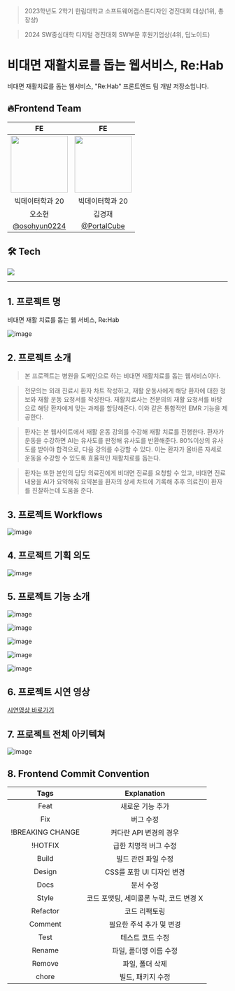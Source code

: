 > 2023학년도 2학기 한림대학교 소프트웨어캡스톤디자인 경진대회 대상(1위, 총장상)

> 2024 SW중심대학 디지털 경진대회 SW부문 후원기업상(4위, 딥노이드)

# 비대면 재활치료를 돕는 웹서비스, Re:Hab

비대면 재활치료를 돕는 웹서비스, "Re:Hab" 프론트엔드 팀 개발 저장소입니다.

## 🔥Frontend Team

|                                        FE                                        |                                        FE                                        |
| :------------------------------------------------------------------------------: | :------------------------------------------------------------------------------: |
| <img width="130px" src="https://avatars.githubusercontent.com/u/53892427?v=4" /> | <img width="130px" src="https://avatars.githubusercontent.com/u/35104213?v=4" /> |
| 빅데이터학과 20| 빅데이터학과 20|
|                                      오소현                                      |                                      김경재                                      |
|                  [@osohyun0224](https://github.com/osohyun0224)                  |                   [@PortalCube](https://github.com/PortalCube)                   |

## 🛠️ Tech
<img src="https://skillicons.dev/icons?i=js,react,redux,nodejs,vite,sass,styledcomponents&perline="/>

-----

## 1. 프로젝트 명
비대면 재활 치료를 돕는 웹 서비스, Re:Hab

![image](https://github.com/osohyun0224/Capstone-Rehab-FrontEnd/assets/53892427/cfae25b7-cfd3-42da-a0ce-f902d15d43c8)

## 2. 프로젝트 소개
> 본 프로젝트는 병원을 도메인으로 하는 비대면 재활치료를 돕는 웹서비스이다.

> 전문의는 외래 진료시 환자 차트 작성하고, 재활 운동사에게 해당 환자에 대한 정보와 재활 운동 요청서를 작성한다. 재활치료사는 전문의의 재활 요청서를 바탕으로 해당 환자에게 맞는 과제를 할당해준다. 이와 같은 통합적인 EMR 기능을 제공한다.

> 환자는 본 웹사이트에서 재활 운동 강의를 수강해 재활 치료를 진행한다. 환자가 운동을 수강하면 AI는 유사도를 판정해 유사도를 반환해준다. 80%이상의 유사도를 받아야 합격으로, 다음 강의를 수강할 수 있다. 이는 환자가 올바른 자세로 운동을 수강할 수 있도록 효율적인 재활치료를 돕는다.

> 환자는 또한 본인의 담당 의료진에게 비대면 진료를 요청할 수 있고, 비대면 진료 내용을 AI가 요약해줘 요약본을 환자의 상세 차트에 기록해 추후 의료진이 환자를 진찰하는데 도움을 준다.

## 3. 프로젝트 Workflows
![image](https://github.com/osohyun0224/Capstone-Rehab-FrontEnd/assets/53892427/12a90f49-06ee-4281-a188-97bbc696b211)

## 4. 프로젝트 기획 의도
![image](https://github.com/osohyun0224/Capstone-Rehab-FrontEnd/assets/53892427/8144c422-3f15-4c35-a8b8-470c69555d2d)

## 5. 프로젝트 기능 소개
![image](https://github.com/osohyun0224/Capstone-Rehab-FrontEnd/assets/53892427/666192f1-f365-490b-9077-4661d5e120f3)

![image](https://github.com/osohyun0224/Capstone-Rehab-FrontEnd/assets/53892427/83f60c2f-c338-411b-b747-49e9c21f7c6a)

![image](https://github.com/osohyun0224/Capstone-Rehab-FrontEnd/assets/53892427/55aef1d6-acfc-410d-9b39-292b48d44dfb)

![image](https://github.com/osohyun0224/Capstone-Rehab-FrontEnd/assets/53892427/5b1aafba-0e3b-42be-aff1-2f5eecc7e320)

![image](https://github.com/osohyun0224/Capstone-Rehab-FrontEnd/assets/53892427/fa52a4c5-38cf-49b4-b38c-1715a51ada79)


## 6. 프로젝트 시연 영상

[시연영상 바로가기](https://youtu.be/HuXwZLn8_XQ)

## 7. 프로젝트 전체 아키텍쳐

![image](https://github.com/osohyun0224/Capstone-Rehab-FrontEnd/assets/53892427/3443a38d-a517-4b8d-9429-e5812d70bb4a)

## 8. Frontend Commit Convention

|       Tags       |               Explanation               |
| :--------------: | :-------------------------------------: |
|       Feat       |            새로운 기능 추가             |
|       Fix        |                버그 수정                |
| !BREAKING CHANGE |         커다란 API 변경의 경우          |
|     !HOTFIX      |          급한 치명적 버그 수정          |
|      Build       |           빌드 관련 파일 수정           |
|      Design      |        CSS를 포함 UI 디자인 변경        |
|       Docs       |                문서 수정                |
|      Style       | 코드 포맷팅, 세미콜론 누락, 코드 변경 X |
|     Refactor     |              코드 리팩토링              |
|     Comment      |        필요한 주석 추가 및 변경         |
|       Test       |            테스트 코드 수정             |
|      Rename      |         파일, 폴더명 이름 수정          |
|      Remove      |             파일, 폴더 삭제             |
|      chore       |            빌드, 패키지 수정            |
